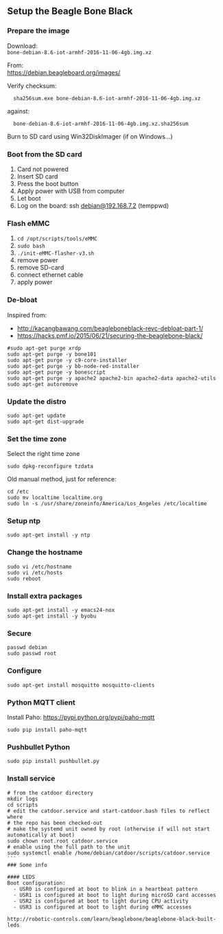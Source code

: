 ## Setup the Beagle Bone Black

### Prepare the image
Download:<br>
  `bone-debian-8.6-iot-armhf-2016-11-06-4gb.img.xz`
  
From:<br>
  https://debian.beagleboard.org/images/

Verify checksum:
```
  sha256sum.exe bone-debian-8.6-iot-armhf-2016-11-06-4gb.img.xz
```
against:
```
  bone-debian-8.6-iot-armhf-2016-11-06-4gb.img.xz.sha256sum
```

Burn to SD card using Win32DiskImager (if on Windows…)

### Boot from the SD card
1. Card not powered
2. Insert SD card
3. Press the boot button 
4. Apply power with USB from computer
5. Let boot
6. Log on the board: ssh debian@192.168.7.2 (temppwd)


### Flash eMMC
1. `cd /opt/scripts/tools/eMMC`
2. `sudo bash`
3. `./init-eMMC-flasher-v3.sh`
4. remove power
5. remove SD-card
6. connect ethernet cable
7. apply power


### De-bloat
Inspired from:
  * http://kacangbawang.com/beagleboneblack-revc-debloat-part-1/
  * https://hacks.pmf.io/2015/06/21/securing-the-beaglebone-black/

```
#sudo apt-get purge xrdp
sudo apt-get purge -y bone101
sudo apt-get purge -y c9-core-installer
sudo apt-get purge -y bb-node-red-installer
sudo apt-get purge -y bonescript
sudo apt-get purge -y apache2 apache2-bin apache2-data apache2-utils
sudo apt-get autoremove
```

### Update the distro
```
sudo apt-get update
sudo apt-get dist-upgrade
```

### Set the time zone
Select the right time zone
```
sudo dpkg-reconfigure tzdata
```

Old manual method, just for reference:
```
cd /etc
sudo mv localtime localtime.org
sudo ln -s /usr/share/zoneinfo/America/Los_Angeles /etc/localtime
```

### Setup ntp
```
sudo apt-get install -y ntp
```

### Change the hostname
```
sudo vi /etc/hostname
sudo vi /etc/hosts
sudo reboot
```

### Install extra packages
```
sudo apt-get install -y emacs24-nox
sudo apt-get install -y byobu
```

### Secure
```
passwd debian
sudo passwd root
```

### Configure
```
sudo apt-get install mosquitto mosquitto-clients

```

### Python MQTT client
Install Paho: https://pypi.python.org/pypi/paho-mqtt
```
sudo pip install paho-mqtt
```

### Pushbullet Python
```
sudo pip install pushbullet.py
```

### Install service
````
# from the catdoor directory
mkdir logs
cd scripts
# edit the catdoor.service and start-catdoor.bash files to reflect where
# the repo has been checked-out
# make the systemd unit owned by root (otherwise if will not start automatically at boot)
sudo chown root.root catdoor.service
# enable using the full path to the unit
sudo systemctl enable /home/debian/catdoor/scripts/catdoor.service
```
### Some info

#### LEDS
Boot configuration:
  - USR0 is configured at boot to blink in a heartbeat pattern
  - USR1 is configured at boot to light during microSD card accesses
  - USR2 is configured at boot to light during CPU activity
  - USR3 is configured at boot to light during eMMC accesses

http://robotic-controls.com/learn/beaglebone/beaglebone-black-built-leds

